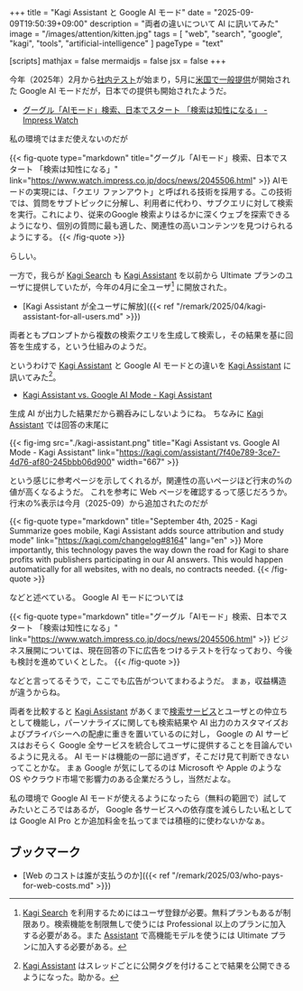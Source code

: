 +++
title = "Kagi Assistant と Google AI モード"
date =  "2025-09-09T19:50:39+09:00"
description = "両者の違いについて AI に訊いてみた"
image = "/images/attention/kitten.jpg"
tags = [ "web", "search", "google", "kagi", "tools", "artificial-intelligence" ]
pageType = "text"

[scripts]
  mathjax = false
  mermaidjs = false
  jsx = false
+++

今年（2025年）2月から[社内テスト](https://gigazine.net/news/20250207-google-test-search-ai-mode/ "Googleが新しい検索「AIモード」のテストを開始、一体どんな検索機能になるのか？ - GIGAZINE")が始まり，5月に[米国で一般提供](https://news.mynavi.jp/article/20250521-3331682/ "Google、“AI検索”に本腰、「AI Mode」米国から一般提供開始 | マイナビニュース")が開始された Google AI モードだが，日本での提供も開始されたようだ。

- [グーグル「AIモード」検索、日本でスタート 「検索は知性になる」 - Impress Watch](https://www.watch.impress.co.jp/docs/news/2045506.html)

私の環境ではまだ使えないのだが

{{< fig-quote type="markdown" title="グーグル「AIモード」検索、日本でスタート 「検索は知性になる」" link="https://www.watch.impress.co.jp/docs/news/2045506.html" >}}
AIモードの実現には、「クエリ ファンアウト」と呼ばれる技術を採用する。この技術では、質問をサブトピックに分解し、利用者に代わり、サブクエリに対して検索を実行。これにより、従来のGoogle 検索よりはるかに深くウェブを探索できるようになり、個別の質問に最も適した、関連性の高いコンテンツを見つけられるようにする。
{{< /fig-quote >}}

らしい。

一方で，我らが [Kagi Search] も [Kagi Assistant][Assistant] を以前から Ultimate プランのユーザに提供していたが，今年の4月に全ユーザ[^ku1] に開放された。

[^ku1]: [Kagi Search] を利用するためにはユーザ登録が必要。無料プランもあるが制限あり。検索機能を制限無しで使うには Professional 以上のプランに加入する必要がある。また [Assistant] で高機能モデルを使うには Ultimate プランに加入する必要がある。

- [Kagi Assistant が全ユーザに解放]({{< ref "/remark/2025/04/kagi-assistant-for-all-users.md" >}})

両者ともプロンプトから複数の検索クエリを生成して検索し，その結果を基に回答を生成する，という仕組みのようだ。

というわけで [Kagi Assistant][Assistant] と Google AI モードとの違いを [Kagi Assistant][Assistant] に訊いてみた[^pub1]。

[^pub1]: [Kagi Assistant][Assistant] はスレッドごとに公開タグを付けることで結果を公開できるようになった。助かる。

- [Kagi Assistant vs. Google AI Mode - Kagi Assistant](https://kagi.com/assistant/7f40e789-3ce7-4d76-af80-245bbb06d900)

生成 AI が出力した結果だから鵜呑みにしないようにね。
ちなみに [Kagi Assistant][Assistant] では回答の末尾に

{{< fig-img src="./kagi-assistant.png" title="Kagi Assistant vs. Google AI Mode - Kagi Assistant" link="https://kagi.com/assistant/7f40e789-3ce7-4d76-af80-245bbb06d900" width="667" >}}

という感じに参考ページを示してくれるが，関連性の高いページほど行末の%の値が高くなるようだ。
これを参考に Web ページを確認するって感じだろうか。
行末の%表示は今月（2025-09）から追加されたのだが

{{< fig-quote type="markdown" title="September 4th, 2025 - Kagi Summarize goes mobile, Kagi Assistant adds source attribution and study mode" link="https://kagi.com/changelog#8164" lang="en" >}}
More importantly, this technology paves the way down the road for Kagi to share profits with publishers participating in our AI answers. This would happen automatically for all websites, with no deals, no contracts needed.
{{< /fig-quote >}}

などと述べている。
Google AI モードについては

{{< fig-quote type="markdown" title="グーグル「AIモード」検索、日本でスタート 「検索は知性になる」" link="https://www.watch.impress.co.jp/docs/news/2045506.html" >}}
ビジネス展開については、現在回答の下に広告をつけるテストを行なっており、今後も検討を進めていくとした。
{{< /fig-quote >}}

などと言ってるそうで，ここでも広告がついてまわるようだ。
まぁ，収益構造が違うからね。

両者を比較すると [Kagi Assistant][Assistant] があくまで[検索サービス][Kagi Search]とユーザとの仲立ちとして機能し，パーソナライズに関しても検索結果や AI 出力のカスタマイズおよびプライバシーへの配慮に重きを置いているのに対し， Google の AI サービスはおそらく Google 全サービスを統合してユーザに提供することを目論んでいるように見える。
AI モードは機能の一部に過ぎず，そこだけ見て判断できないってことかな。
まぁ Google が気にしてるのは Microsoft や Apple のような OS やクラウド市場で影響力のある企業だろうし，当然だよな。

私の環境で Google AI モードが使えるようになったら（無料の範囲で）試してみたいところではあるが， Google 各サービスへの依存度を減らしたい私としては Google AI Pro とか追加料金を払ってまでは積極的に使わないかなぁ。

## ブックマーク

- [Web のコストは誰が支払うのか]({{< ref "/remark/2025/03/who-pays-for-web-costs.md" >}})

[Kagi Search]: https://kagi.com/ "Kagi Search"
[Assistant]: https://kagi.com/assistant "The Assistant"
[Translate]: https://translate.kagi.com/ "Kagi Translate"
<!-- eof -->
